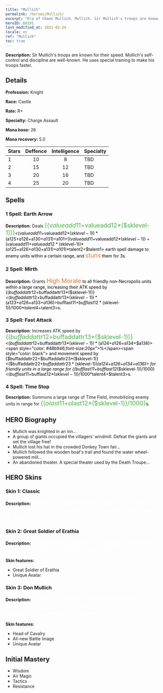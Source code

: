 ```yaml
---
title: "Mullich"
permalink: /heroes/Mullich/
excerpt: "Era of Chaos Mullich. Mullich. Sir Mullich's troops are known for their speed. Mullich's self-control and discipline are well-known. He uses special training to make his troops faster."
heroID: 60101
last_modified_at: 2021-02-24
locale: en
ref: "Mullich"
toc: true
---
```

 **Description:** Sir Mullich's troops are known for their speed. Mullich's self-control and discipline are well-known. He uses special training to make his troops faster.
## Details
 **Profession:** Knight

 **Race:** Castle

 **Rate:** R+

 **Specialty:** Charge Assault

 **Mana base:** 26

 **Mana recovery:** 5.0


  | Stars   |    Deffence    |  Intelligence  |      Specialty     |
  |---------|:---------------:|:---------------:|--------------------|
  |    1    | 10 | 8 | TBD |
  |    2    | 15 | 12 | TBD |
  |    3    | 20 | 16 | TBD |
  |    4    | 25 | 20 | TBD |

## Spells
### 1 Spell: Earth Arrow
 **Description:** Deals <span style="color: #48b946;font-size:20px">{($valueadd11+$valueadd12*($sklevel-1))}</span><span style="color: black"><($valueadd11+$valueadd12*($sklevel-1))*($a125+$a126+$a130+$a131)+$a101+(($valueadd11+$valueadd12*($sklevel-1))+($valueadd11+$valueadd12*($sklevel-1))*($a125+$a126+$a130+$a131)+$a101)*$talent2+$talent1> earth spell damage to enemy units within a certain range, and <span style="color: #e07c44;font-size:20px">stuns</span><span style="color: black"> them for 3s.

### 2 Spell: Mirth
 **Description:** Grants <span style="color: #e07c44;font-size:20px">High Morale</span><span style="color: black"> to all friendly non-Necropolis units within a large range, increasing their ATK speed by {($buffaddattr12+$buffaddattr13*($sklevel-1))}<($buffaddattr12+$buffaddattr13*($sklevel-1))*($a123+$a126+$a133+$a136)>%. Lasts for <span style="color: #48b946;font-size:20px">{($bufflast11+$bufflast12*($sklevel-1))/1000}</span><span style="color: black"><($bufflast11+$bufflast12*($sklevel-1))/1000*$talent4+$talent3>s.

### 3 Spell: Fast Attack
 **Description:** Increases ATK speed by <span style="color: #48b946;font-size:20px">{($buffaddattr12+$buffaddattr13*($sklevel-1))}</span><span style="color: black"><($buffaddattr12+$buffaddattr13*($sklevel-1))*($a124+$a126+$a134+$a136)><span style="color: #48b946;font-size:20px">%</span><span style="color: black"> and movement speed by {$buffaddattr22+$buffaddattr23*($sklevel-1)}<($buffaddattr22+$buffaddattr23*($sklevel-1))*($a124+$a126+$a134+$a136)> for friendly units in a large range for {($bufflast11+$bufflast12*($sklevel-1))/1000}<($bufflast11+$bufflast12*($sklevel-1))/1000*$talent4+$talent3>s.

### 4 Spell: Time Stop
 **Description:** Summons a large range of Time Field, immobilizing enemy units in range for <span style="color: #48b946;font-size:20px">{($olast11+$olast12*($sklevel-1))/1000}</span><span style="color: black">s.


## HERO Biography
   - Mullich was knighted in an inn...
   - A group of giants occupied the villagers' windmill. Defeat the giants and set the village free!
   - Mullich lost his hat in the crowded Donkey Town fair...
   - Mullich followed the wooden boat's trail and found the water wheel-powered mill...
   - An abandoned theater. A special theater used by the Death Troupe...

## HERO Skins
### Skin 1: **Classic**

 **Description:** <span style="color: #ffffff;font-size:20px">Mullich is a disciplined leader. He imposed strict restraints on his men; his army was known for its speed. </span>


### Skin 2: **Great Soldier of Erathia**

 **Description:** <span style="color: #ffffff;font-size:20px">Outstanding leaders will deploy a formation suitable for each changing battlefield.</span>

 **Skin features:** 

   - Great Soldier of Erathia
   - Unique Avatar

### Skin 3: **Don Mullich**

 **Description:** <span style="color: #ffffff;font-size:20px">My heroic deeds should be engraved in bronze, marble or even painted on a board. All should be remembered in posterity!</span>

 **Skin features:** 

   - Head of Cavalry
   - All-new Battle Image
   - Unique Avatar


## Initial Mastery
   - Wisdom
   - Air Magic
   - Tactics
   - Resistance
